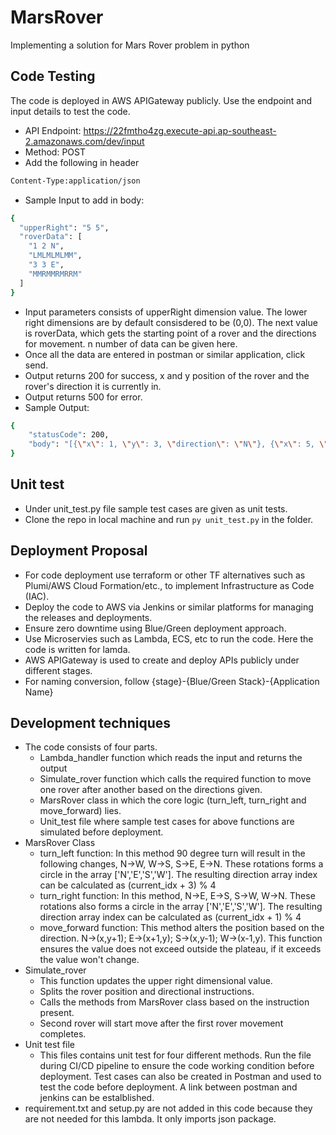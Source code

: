 # MarsRover
Implementing a solution for Mars Rover problem in python

## Code Testing
The code is deployed in AWS APIGateway publicly. Use the endpoint and input details to test the code.
   * API Endpoint: https://22fmtho4zg.execute-api.ap-southeast-2.amazonaws.com/dev/input
   * Method: POST
   * Add the following in header
```sh
Content-Type:application/json
```

   * Sample Input to add in body:
```sh
{
  "upperRight": "5 5",
  "roverData": [
    "1 2 N",
    "LMLMLMLMM",
    "3 3 E",
    "MMRMMRMRRM"
  ]
}
```

   * Input parameters consists of upperRight dimension value. The lower right dimensions are by default consisdered to be (0,0). The next value is roverData, which gets the starting point of a rover and the directions for movement. n number of data can be given here.
   * Once all the data are entered in postman or similar application, click send.
   * Output returns 200 for success, x and y position of the rover and the rover's direction it is currently in.
   * Output returns 500 for error.
   * Sample Output:
```sh
{
    "statusCode": 200,
    "body": "[{\"x\": 1, \"y\": 3, \"direction\": \"N\"}, {\"x\": 5, \"y\": 1, \"direction\": \"E\"}]"
}
```

## Unit test 

  * Under unit_test.py file sample test cases are given as unit tests.
  * Clone the repo in local machine and run ```py unit_test.py``` in the folder.
    
## Deployment Proposal

  * For code deployment use terraform or other TF alternatives such as Plumi/AWS Cloud Formation/etc., to implement Infrastructure as Code (IAC).
  * Deploy the code to AWS via Jenkins or similar platforms for managing the releases and deployments.
  * Ensure zero downtime using Blue/Green deployment approach. 
  * Use Microservies such as Lambda, ECS, etc to run the code. Here the code is written for lamda.
  * AWS APIGateway is used to create and deploy APIs publicly under different stages.
  * For naming conversion, follow {stage}-{Blue/Green Stack}-{Application Name}

## Development techniques

  * The code consists of four parts.
      * Lambda_handler function which reads the input and returns the output
      * Simulate_rover function which calls the required function to move one rover after another based on the directions given.
      * MarsRover class in which the core logic (turn_left, turn_right and move_forward) lies.
      * Unit_test file where sample test cases for above functions are simulated before deployment.
  * MarsRover Class
      * turn_left function: In this method 90 degree turn will result in the following changes, N->W, W->S, S->E, E->N. These rotations forms a circle in the array ['N','E','S','W']. The resulting direction array index can be calculated as (current_idx + 3) % 4 
      * turn_right function: In this method, N->E, E->S, S->W, W->N. These rotations also forms a circle in the array ['N','E','S','W']. The resulting direction array index can be calculated as (current_idx + 1) % 4
      * move_forward function: This method alters the position based on the direction. N->(x,y+1); E->(x+1,y); S->(x,y-1); W->(x-1,y). This function ensures the value does not exceed outside the plateau, if it exceeds the value won't change. 
  * Simulate_rover
      * This function updates the upper right dimensional value.
      * Splits the rover position and directional instructions.
      * Calls the methods from MarsRover class based on the instruction present.
      * Second rover will start move after the first rover movement completes.
  * Unit test file
      * This files contains unit test for four different methods. Run the file during CI/CD pipeline to ensure the code working condition before deployment. Test cases can also be created in Postman and used to test the code before deployment. A link between postman and jenkins can be estalblished.
  * requirement.txt and setup.py are not added in this code because they are not needed for this lambda. It only imports json package.
